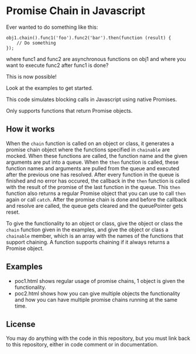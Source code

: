 # Promise Chain in Javascript

Ever wanted to do something like this:

    obj1.chain().func1('foo').func2('bar').then(function (result) {
        // Do something
    });

where func1 and func2 are asynchronous functions on obj1 and where you want to execute func2 after func1 is done?

This is now possible!

Look at the examples to get started.

This code simulates blocking calls in Javascript using native Promises.

Only supports functions that return Promise objects.

## How it works

When the `chain` function is called on an object or class, it generates a promise chain object where the functions specified in `chainable` are mocked. When these functions are called, the function name and the given arguments are put into a queue. When the `then` function is called, these function names and arguments are pulled from the queue and executed after the previous one has resolved. After every function in the queue is finished and no error has occured, the callback in the `then` function is called with the result of the promise of the last function in the queue. This `then` function also returns a regular Promise object that you can use to call `then` again or call `catch`. After the promise chain is done and before the callback and resolve are called, the queue gets cleared and the queuePointer gets reset.

To give the functionality to an object or class, give the object or class the `chain` function given in the examples, and give the object or class a `chainable` member, which is an array with the names of the functions that support chaining. A function supports chaining if it always returns a Promise object.

## Examples

* poc1.html shows regular usage of promise chains, 1 object is given the functionality.  
* poc2.html shows how you can give multiple objects the functionality and how you can have multiple promise chains running at the same time.

## License

You may do anything with the code in this repository, but you must link back to this repository, either in code comment or in documentation.
